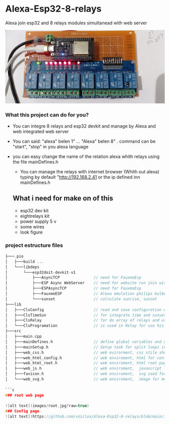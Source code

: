# Alexa-Esp32-8-relays
Alexa join esp32 and 8 relays modules simultanead with web server 

![alt text](https://github.com/vniclos/Alexa-Esp32-8-relays/blob/main/images/hardware.jpg?raw=true)

### What this  project can do for you?
- You can integre 8 relays and esp32 devkit  and manage by Alexa and web integrated web server

- You can said:  "alexa" <commad>  belen 1" ... "Alexa" <command> belen 8" . command can be  "start", "stop" in you alexa language

- you can easy change the name of the relation alexa whith relays using the file mainDefines.h
  
  - You can manage the relays with internet browser (Whith out alexa) typing  by default "http://192.168.2.41 or the ip defined inn mainDefines.h 
  
  ## What i need for make on of this
  - esp32 dev kit
  - eightrelays kit
  - power supply 5 v
  - some wires
  - look figure


### project estructure files
```c
├───.pio
│   ├───build ...
│   └───libdeps
│       └───esp32doit-devkit-v1
│           ├───AsyncTCP               // need for FauxmoEsp
│           ├───ESP Async WebServer    // need for website run join with faxumo
│           ├───ESPAsyncTCP            // need for FauxmoEsp
│           ├───FauxmoESP              // Alexa emulation philips bulbe
│           └───sunset                 // calculate sunrise, sunset
├───lib
│   ├───ClsConfig                      // read and save configuration wifi, time and sunset configuration
│   ├───ClsTimeSun                     // for integrate time and sunset and easy split his use
│   ├───ClsRelay                       // for do array of relays and use more easy
│   └───ClsProgramation                // is used in Relay for use his programation 
├───src
│   ├───main.cpp
│   ├───mainDefines.h                  // define global variables and object (prefix g_)
│   ├───mainSetup.h                    // Setup task for split loops in tasks and set witch procesor use
│   ├───web_css.h                      // web evirorment, css stile sheet for web enviroment
│   ├───web_html_config.h              // web enviroment, html for config is used join class ClsConfig
│   ├───web_html_root.h                // web enviroment, html root page, it used for manage relays 
│   ├───web_js.h                       // web enviroment,  javascript library
│   ├───favicon.h                      // web enviroment,  svg used for favicon
│   └───web_svg.h                      // web enviroment,  image for more funny web page

```c
### root web page

![alt text](images/root.jpg?raw=true)
### Config page
![alt text](https://github.com/vniclos/Alexa-Esp32-8-relays/blob/main/images/config.jpg?raw=true)



